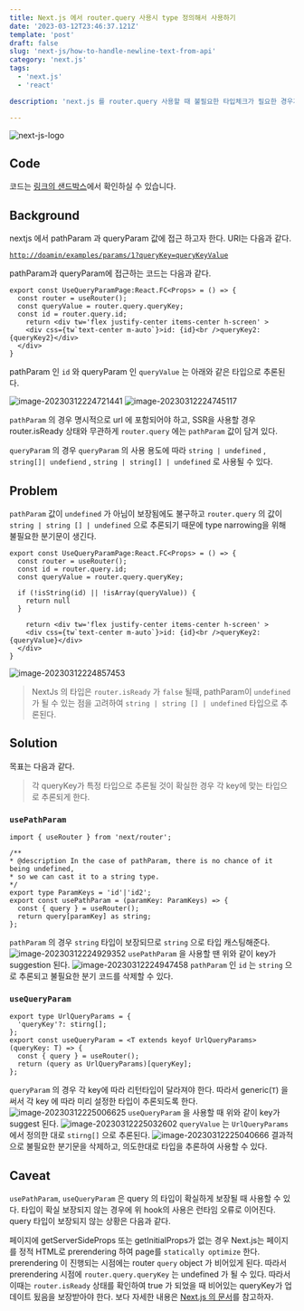```yaml
---
title: Next.js 에서 router.query 사용시 type 정의해서 사용하기
date: '2023-03-12T23:46:37.121Z'
template: 'post'
draft: false
slug: 'next-js/how-to-handle-newline-text-from-api'
category: 'next.js'
tags:
  - 'next.js'
  - 'react'

description: 'next.js 를 router.query 사용할 때 불필요한 타입체크가 필요한 경우가 많다. 이때 불필요한 타입 체크 구문을 쓰지 않고 편하게 queryParam과 pathParam을 이용하는 법에 대해 알아본다.'

---
```


![next-js-logo](https://imgur.com/kQii7ow.png)

##  Code

코드는 [링크의 샌드박스](https://codesandbox.io/p/github/p-iknow/next-boilerplate/main?file=%2Fpages%2Fexamples%2Fparams%2F%5Bid%5D%2Fbefore.tsx&selection=%5B%7B%22endColumn%22%3A28%2C%22endLineNumber%22%3A5%2C%22startColumn%22%3A28%2C%22startLineNumber%22%3A5%7D%5D&workspace=%257B%2522activeFileId%2522%253A%2522clf5gq3hy000dg3gnhumxcon6%2522%252C%2522openFiles%2522%253A%255B%2522%252FREADME.md%2522%252C%2522%252Fpages%252Fexamples%252Fparams%252F%255Bid%255D%252Fafter.tsx%2522%252C%2522%252Fpages%252Fexamples%252Fparams%252F%255Bid%255D%252Fbefore.tsx%2522%252C%2522%252Fpages%252F_app.tsx%2522%252C%2522%252Fpages%252F_document.tsx%2522%255D%252C%2522sidebarPanel%2522%253A%2522GIT%2522%252C%2522gitSidebarPanel%2522%253A%2522COMMIT%2522%252C%2522spaces%2522%253A%257B%2522clf5gq6vo000x3b6iea58z4d0%2522%253A%257B%2522key%2522%253A%2522clf5gq6vo000x3b6iea58z4d0%2522%252C%2522name%2522%253A%2522Preview%2520-%25203000%2522%252C%2522devtools%2522%253A%255B%257B%2522type%2522%253A%2522UNASSIGNED_PORT%2522%252C%2522port%2522%253A3000%252C%2522url%2522%253A%2522xskp61-3000.csb.app%2522%252C%2522key%2522%253A%2522clf5gtkh6006p3b6iksluz5fz%2522%252C%2522isMinimized%2522%253Afalse%257D%255D%257D%252C%2522clf5guzd400fg3b6ippb6o06q%2522%253A%257B%2522key%2522%253A%2522clf5guzd400fg3b6ippb6o06q%2522%252C%2522devtools%2522%253A%255B%255D%252C%2522name%2522%253A%2522Preview%2520-%25203000%2522%257D%257D%252C%2522currentSpace%2522%253A%2522clf5guzd400fg3b6ippb6o06q%2522%252C%2522spacesOrder%2522%253A%255B%2522clf5gq6vo000x3b6iea58z4d0%2522%252C%2522clf5guzd400fg3b6ippb6o06q%2522%255D%252C%2522hideCodeEditor%2522%253Atrue%257D)에서 확인하실 수 있습니다.

## Background

nextjs 에서 pathParam 과 queryParam 값에 접근 하고자 한다. URI는 다음과 같다.

[`http://doamin/examples/params/1?queryKey=queryKeyValue`](http://localhost:3000/examples/params/1?queryKey=queryKeyValue)

pathParam과 queryParam에 접근하는 코드는 다음과 같다.

```tsx
export const UseQueryParamPage:React.FC<Props> = () => {
  const router = useRouter();
  const queryValue = router.query.queryKey;
  const id = router.query.id;
	return <div tw='flex justify-center items-center h-screen' >
    <div css={tw`text-center m-auto`}>id: {id}<br />queryKey2: {queryKey2}</div>
  </div>
}
```

pathParam 인 `id` 와 queryParam 인 `queryValue` 는 아래와 같은 타입으로 추론된다.

![image-20230312224721441](https://i.imgur.com/JeNUePT.png)
![image-20230312224745117](https://i.imgur.com/0nc3PKw.png)

`pathParam` 의 경우 명시적으로 url 에 포함되어야 하고, SSR을 사용할 경우 router.isReady 상태와 무관하게 `router.query` 에는 `pathParam` 값이 담겨 있다.

`queryParam` 의  경우 `queryParam` 의 사용 용도에 따라 `string | undefined` ,  `string[]| undefiend` , `string | string[] | undefined`  로 사용될 수 있다.

## Problem

`pathParam` 값이 `undefined` 가 아님이 보장됨에도 불구하고 `router.query` 의 값이 `string | string [] | undefined` 으로 추론되기 때문에 type narrowing을 위해 불필요한 분기문이 생긴다.

```tsx
export const UseQueryParamPage:React.FC<Props> = () => {
  const router = useRouter();
  const id = router.query.id;
  const queryValue = router.query.queryKey;

  if (!isString(id) || !isArray(queryValue)) {
    return null
  }

	return <div tw='flex justify-center items-center h-screen' >
    <div css={tw`text-center m-auto`}>id: {id}<br />queryKey2: {queryValue}</div>
  </div>
}
```

![image-20230312224857453](https://i.imgur.com/Ea1uWkG.png)
> NextJs 의 타입은 `router.isReady` 가 `false` 될때, pathParam이 `undefined` 가 될 수 있는 점을 고려하여 `string | string [] | undefined` 타입으로 추론된다.

## Solution

목표는 다음과 같다.
> 각 queryKey가 특정 타입으로 추론될 것이 확실한 경우 각 key에 맞는 타입으로 추론되게 한다.

### `usePathParam`

```tsx
import { useRouter } from 'next/router';

/**
* @description In the case of pathParam, there is no chance of it being undefined,
* so we can cast it to a string type.
*/
export type ParamKeys = 'id'|'id2';
export const usePathParam = (paramKey: ParamKeys) => {
  const { query } = useRouter();
  return query[paramKey] as string;
};
```
`pathParam` 의 경우 `string` 타입이 보장되므로 `string` 으로 타입 캐스팅해준다.
![image-20230312224929352](https://i.imgur.com/HrFokPZ.png)
`usePathParam` 을 사용할 땐 위와 같이 key가 suggestion 된다.
![image-20230312224947458](https://i.imgur.com/NnpNqke.png)
`pathParam` 인 `id` 는 `string`  으로 추론되고 불필요한 분기 코드를 삭제할 수 있다.

### `useQueryParam`
```tsx
export type UrlQueryParams = {
  'queryKey'?: stirng[];
};
export const useQueryParam = <T extends keyof UrlQueryParams>(queryKey: T) => {
  const { query } = useRouter();
  return (query as UrlQueryParams)[queryKey];
};
```
`queryParam` 의 경우 각 key에 따라 리턴타입이 달라져야 한다. 따라서 generic(`T`) 을 써서 각 key 에 따라 미리 설정한 타입이 추론되도록 한다.
![image-20230312225006625](https://i.imgur.com/bJLj9Px.png)
`useQueryParam` 을 사용할 때 위와 같이 key가 suggest 된다.
![image-20230312225032602](https://i.imgur.com/3tW8Rfk.png)
`queryValue` 는 `UrlQueryParams` 에서 정의한 대로 `stirng[]` 으로 추론된다.
![image-20230312225040666](https://i.imgur.com/l9GlOpa.png)
결과적으로 불필요한 분기문을 삭제하고, 의도한대로 타입을 추론하여 사용할 수 있다.

## Caveat
`usePathParam`, `useQueryParam` 은 query 의 타입이 확실하게 보장될 때 사용할 수 있다. 타입이 확실 보장되지 않는 경우에 위 hook의 사용은 런타임 오류로 이어진다. query 타입이 보장되지 않는 상황은 다음과 같다.

페이지에 getServerSideProps 또는 getInitialProps가 없는 경우 Next.js는 페이지를 정적 HTML로  prerendering 하여 page를 `statically optimize` 한다. prerendering 이 진행되는 시점에는 router `query` object 가 비어있게 된다. 따라서 prerendering 시점에 `router.query.queryKey` 는 undefined 가 될 수 있다. 따라서 이때는 `router.isReady` 상태를 확인하여 true 가 되었을 때 비어있는 queryKey가 업데이트 됬음을 보장받아야 한다. 보다 자세한 내용은 [Next.js 의 문서](https://nextjs.org/docs/advanced-features/automatic-static-optimization#how-it-works)를 참고하자.